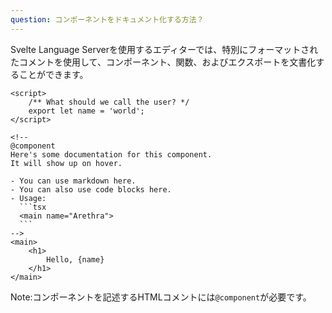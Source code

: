 ```yaml
---
question: コンポーネントをドキュメント化する方法？
---
```


Svelte Language Serverを使用するエディターでは、特別にフォーマットされたコメントを使用して、コンポーネント、関数、およびエクスポートを文書化することができます。

````svelte
<script>
	/** What should we call the user? */
	export let name = 'world';
</script>

<!--
@component
Here's some documentation for this component.
It will show up on hover.

- You can use markdown here.
- You can also use code blocks here.
- Usage:
  ```tsx
  <main name="Arethra">
  ```
-->
<main>
	<h1>
		Hello, {name}
	</h1>
</main>
````

Note:コンポーネントを記述するHTMLコメントには`@component`が必要です。
